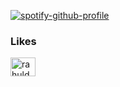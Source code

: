 [![spotify-github-profile](https://spotify-github-profile.kittinanx.com/api/view?uid=31zucmt2i6zwpqump5tcn6v73pie&cover_image=true&theme=natemoo-re&show_offline=true&background_color=121212&interchange=false&bar_color=000000&bar_color_cover=true)](https://github.com/kittinan/spotify-github-profile)
<h3 align="left">Likes</h3>
<p align="left">
<img align="center" src="./assets/mcr.jpg" alt="rahuldkjain" height="30" width="40" /></a>
</p>
